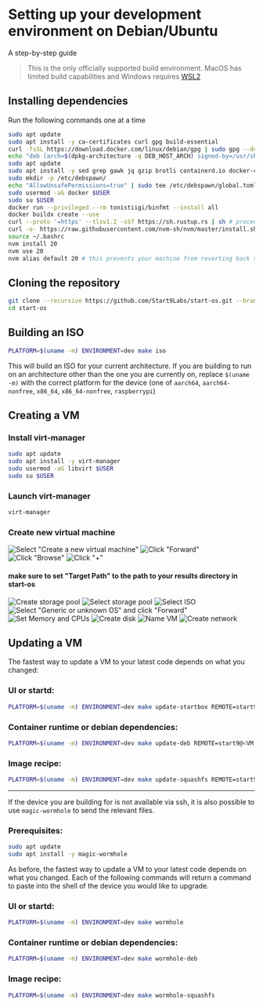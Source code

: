 # Setting up your development environment on Debian/Ubuntu

A step-by-step guide

> This is the only officially supported build environment.
> MacOS has limited build capabilities and Windows requires [WSL2](https://learn.microsoft.com/en-us/windows/wsl/install)

## Installing dependencies

Run the following commands one at a time

```sh
sudo apt update
sudo apt install -y ca-certificates curl gpg build-essential
curl -fsSL https://download.docker.com/linux/debian/gpg | sudo gpg --dearmor -o /usr/share/keyrings/docker-archive-keyring.gpg
echo "deb [arch=$(dpkg-architecture -q DEB_HOST_ARCH) signed-by=/usr/share/keyrings/docker-archive-keyring.gpg] https://download.docker.com/linux/debian bookworm stable" | sudo tee /etc/apt/sources.list.d/docker.list
sudo apt update
sudo apt install -y sed grep gawk jq gzip brotli containerd.io docker-ce docker-ce-cli docker-compose-plugin qemu-user-static binfmt-support squashfs-tools git debspawn rsync b3sum
sudo mkdir -p /etc/debspawn/
echo "AllowUnsafePermissions=true" | sudo tee /etc/debspawn/global.toml
sudo usermod -aG docker $USER
sudo su $USER
docker run --privileged --rm tonistiigi/binfmt --install all
docker buildx create --use
curl --proto '=https' --tlsv1.2 -sSf https://sh.rustup.rs | sh # proceed with default installation
curl -o- https://raw.githubusercontent.com/nvm-sh/nvm/master/install.sh | bash
source ~/.bashrc
nvm install 20
nvm use 20
nvm alias default 20 # this prevents your machine from reverting back to another version
```

## Cloning the repository

```sh
git clone --recursive https://github.com/Start9Labs/start-os.git --branch next/major
cd start-os
```

## Building an ISO

```sh
PLATFORM=$(uname -m) ENVIRONMENT=dev make iso
```

This will build an ISO for your current architecture. If you are building to run on an architecture other than the one you are currently on, replace `$(uname -m)` with the correct platform for the device (one of `aarch64`, `aarch64-nonfree`, `x86_64`, `x86_64-nonfree`, `raspberrypi`)

## Creating a VM

### Install virt-manager

```sh
sudo apt update
sudo apt install -y virt-manager
sudo usermod -aG libvirt $USER
sudo su $USER
```

### Launch virt-manager

```sh
virt-manager
```

### Create new virtual machine

![Select "Create a new virtual machine"](assets/create-vm/step-1.png)
![Click "Forward"](assets/create-vm/step-2.png)
![Click "Browse"](assets/create-vm/step-3.png)
![Click "+"](assets/create-vm/step-4.png)

#### make sure to set "Target Path" to the path to your results directory in start-os

![Create storage pool](assets/create-vm/step-5.png)
![Select storage pool](assets/create-vm/step-6.png)
![Select ISO](assets/create-vm/step-7.png)
![Select "Generic or unknown OS" and click "Forward"](assets/create-vm/step-8.png)
![Set Memory and CPUs](assets/create-vm/step-9.png)
![Create disk](assets/create-vm/step-10.png)
![Name VM](assets/create-vm/step-11.png)
![Create network](assets/create-vm/step-12.png)

## Updating a VM

The fastest way to update a VM to your latest code depends on what you changed:

### UI or startd:

```sh
PLATFORM=$(uname -m) ENVIRONMENT=dev make update-startbox REMOTE=start9@<VM IP>
```

### Container runtime or debian dependencies:

```sh
PLATFORM=$(uname -m) ENVIRONMENT=dev make update-deb REMOTE=start9@<VM IP>
```

### Image recipe:

```sh
PLATFORM=$(uname -m) ENVIRONMENT=dev make update-squashfs REMOTE=start9@<VM IP>
```

---

If the device you are building for is not available via ssh, it is also possible to use `magic-wormhole` to send the relevant files.

### Prerequisites:

```sh
sudo apt update
sudo apt install -y magic-wormhole
```

As before, the fastest way to update a VM to your latest code depends on what you changed. Each of the following commands will return a command to paste into the shell of the device you would like to upgrade.

### UI or startd:

```sh
PLATFORM=$(uname -m) ENVIRONMENT=dev make wormhole
```

### Container runtime or debian dependencies:

```sh
PLATFORM=$(uname -m) ENVIRONMENT=dev make wormhole-deb
```

### Image recipe:

```sh
PLATFORM=$(uname -m) ENVIRONMENT=dev make wormhole-squashfs
```
